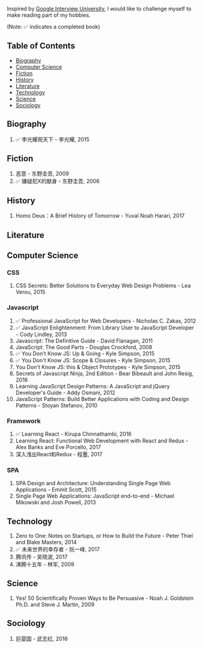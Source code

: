 Inspired by [Google Interview University](https://github.com/jwasham/google-interview-university/blob/master/README.md), I would like to challenge myself to make reading part of my hobbies. 

(Note: :white_check_mark: indicates a completed book)

## Table of Contents

- [Biography](#biography)
- [Computer Science](#computer-science)
- [Fiction](#fiction)
- [History](#history)
- [Literature](#literature)
- [Technology](#technology)
- [Science](#science)
- [Sociology](#sociology)

## Biography
1. :white_check_mark: 李光耀观天下 - 李光耀, 2015

## Fiction
1. 恶意 - 东野圭吾, 2009
1. :white_check_mark: 嫌疑犯X的献身 - 东野圭吾, 2006
    
## History
1. Homo Deus：A Brief History of Tomorrow - Yuval Noah Harari, 2017

## Literature

## Computer Science
### CSS
1. CSS Secrets: Better Solutions to Everyday Web Design Problems - Lea Verou, 2015
### Javascript
1. :white_check_mark: Professional JavaScript for Web Developers - Nicholas C. Zakas, 2012
1. :white_check_mark: JavaScript Enlightenment: From Library User to JavaScript Developer - Cody Lindley, 2013
1. Javascript: The Definitive Guide - David Flanagan, 2011
1. JavaScript: The Good Parts - Douglas Crockford, 2008
1. :white_check_mark: You Don't Know JS: Up & Going - Kyle Simpson, 2015
1. :white_check_mark: You Don't Know JS: Scope & Closures - Kyle Simpson, 2015
1. You Don't Know JS: this & Object Prototypes - Kyle Simpson, 2015
1. Secrets of Javascript Ninja, 2nd Edition - Bear Bibeault and John Resig, 2016
1. Learning JavaScript Design Patterns: A JavaScript and jQuery Developer's Guide - Addy Osmani, 2012
1. JavaScript Patterns: Build Better Applications with Coding and Design Patterns - Stoyan Stefanov, 2010
### Framework
1. :white_check_mark: Learning React - Kirupa Chinnathambi, 2016
1. Learning React: Functional Web Development with React and Redux - Alex Banks and Eve Porcello, 2017
1. 深入浅出React和Redux - 程墨, 2017
### SPA
1. SPA Design and Architecture: Understanding Single Page Web Applications - Emmit Scott, 2015
2. Single Page Web Applications: JavaScript end-to-end - Michael Mikowski and Josh Powell, 2013

## Technology
1. Zero to One: Notes on Startups, or How to Build the Future - Peter Thiel and Blake Masters, 2014
1. :white_check_mark: 未来世界的幸存者 - 阮一峰, 2017
1. 腾讯传 - 吴晓波, 2017
1. 沸腾十五年 - 林军, 2009

## Science
1. Yes! 50 Scientifically Proven Ways to Be Persuasive - Noah J. Goldstein Ph.D. and Steve J. Martin, 2009

## Sociology
1. 巨婴国 - 武志红, 2016
